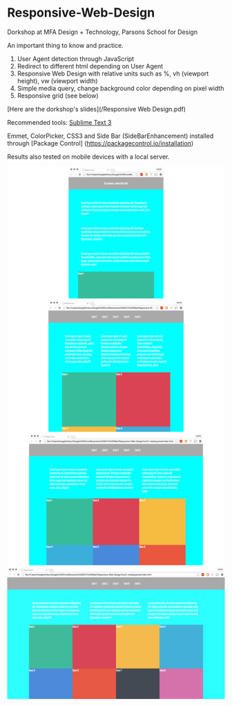 # Responsive-Web-Design
Dorkshop at MFA Design + Technology, Parsons School for Design

An important thing to know and practice.

1. User Agent detection through JavaScript
2. Redirect to different html depending on User Agent
3. Responsive Web Design with relative units such as %, vh (viewport height), vw (viewport width)
4. Simple media query, change background color depending on pixel width
5. Responsive grid (see below)

[Here are the dorkshop's slides](/Responsive  Web Design.pdf)

Recommended tools: 
[Sublime Text 3](http://www.sublimetext.com/3)

Emmet, ColorPicker, CSS3 and Side Bar (SideBarEnhancement) installed through [Package Control] (https://packagecontrol.io/installation)

Results also tested on mobile devices with a local server.

![1columns](/screenshots/1column.jpg)
![2columns](/screenshots/2columns.jpg)
![3columns](/screenshots/3columns.jpg)
![4columns](/screenshots/4columns.jpg)
